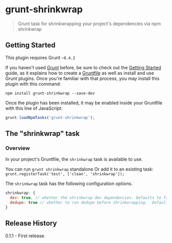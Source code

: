 # grunt-shrinkwrap

> Grunt task for shrinkwrapping your project's dependencies via npm shrinkwrap

## Getting Started
This plugin requires Grunt `~0.4.2`

If you haven't used [Grunt](http://gruntjs.com/) before, be sure to check out the [Getting Started](http://gruntjs.com/getting-started) guide, as it explains how to create a [Gruntfile](http://gruntjs.com/sample-gruntfile) as well as install and use Grunt plugins. Once you're familiar with that process, you may install this plugin with this command:

```shell
npm install grunt-shrinkwrap --save-dev
```

Once the plugin has been installed, it may be enabled inside your Gruntfile with this line of JavaScript:

```js
grunt.loadNpmTasks('grunt-shrinkwrap');
```

## The "shrinkwrap" task

### Overview
In your project's Gruntfile, the `shrinkwrap` task is available to use.

You can run `grunt shrinkwrap` standalone
Or add it to an existing task: `grunt.registerTask('test', ['clean', 'shrinkwrap']);`

The `shrinkwrap` task has the following configuration options.

```js
shrinkwrap: {
  dev: true, // whether the shrinkwrap dev dependencies. Defaults to false.
  dedupe: true // whether to run dedupe before shrinkwrapping.  Defaults to false.
}
```

## Release History
0.1.1 - First release.
